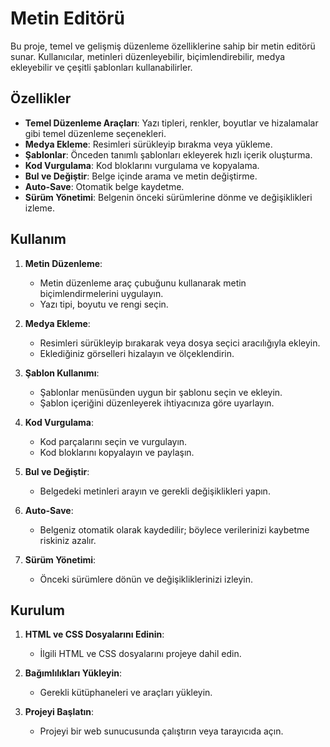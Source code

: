 # Metin Editörü

Bu proje, temel ve gelişmiş düzenleme özelliklerine sahip bir metin editörü sunar. Kullanıcılar, metinleri düzenleyebilir, biçimlendirebilir, medya ekleyebilir ve çeşitli şablonları kullanabilirler.

## Özellikler

- **Temel Düzenleme Araçları**: Yazı tipleri, renkler, boyutlar ve hizalamalar gibi temel düzenleme seçenekleri.
- **Medya Ekleme**: Resimleri sürükleyip bırakma veya yükleme.
- **Şablonlar**: Önceden tanımlı şablonları ekleyerek hızlı içerik oluşturma.
- **Kod Vurgulama**: Kod bloklarını vurgulama ve kopyalama.
- **Bul ve Değiştir**: Belge içinde arama ve metin değiştirme.
- **Auto-Save**: Otomatik belge kaydetme.
- **Sürüm Yönetimi**: Belgenin önceki sürümlerine dönme ve değişiklikleri izleme.

## Kullanım

1. **Metin Düzenleme**:
   - Metin düzenleme araç çubuğunu kullanarak metin biçimlendirmelerini uygulayın.
   - Yazı tipi, boyutu ve rengi seçin.

2. **Medya Ekleme**:
   - Resimleri sürükleyip bırakarak veya dosya seçici aracılığıyla ekleyin.
   - Eklediğiniz görselleri hizalayın ve ölçeklendirin.

3. **Şablon Kullanımı**:
   - Şablonlar menüsünden uygun bir şablonu seçin ve ekleyin.
   - Şablon içeriğini düzenleyerek ihtiyacınıza göre uyarlayın.

4. **Kod Vurgulama**:
   - Kod parçalarını seçin ve vurgulayın.
   - Kod bloklarını kopyalayın ve paylaşın.

5. **Bul ve Değiştir**:
   - Belgedeki metinleri arayın ve gerekli değişiklikleri yapın.

6. **Auto-Save**:
   - Belgeniz otomatik olarak kaydedilir; böylece verilerinizi kaybetme riskiniz azalır.

7. **Sürüm Yönetimi**:
   - Önceki sürümlere dönün ve değişikliklerinizi izleyin.

## Kurulum

1. **HTML ve CSS Dosyalarını Edinin**:
   - İlgili HTML ve CSS dosyalarını projeye dahil edin.

2. **Bağımlılıkları Yükleyin**:
   - Gerekli kütüphaneleri ve araçları yükleyin.

3. **Projeyi Başlatın**:
   - Projeyi bir web sunucusunda çalıştırın veya tarayıcıda açın.


